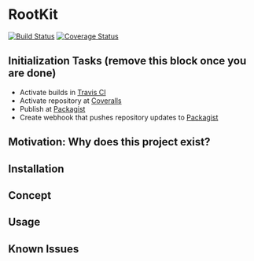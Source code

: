 # RootKit #

[![Build Status](https://travis-ci.org/Matthimatiker/RootKit.svg?branch=master)](https://travis-ci.org/Matthimatiker/RootKit)
[![Coverage Status](https://coveralls.io/repos/Matthimatiker/RootKit/badge.svg?branch=master&service=github)](https://coveralls.io/github/Matthimatiker/RootKit?branch=master)

## Initialization Tasks (remove this block once you are done) ##

- Activate builds in [Travis CI](https://travis-ci.org/)
- Activate repository at [Coveralls](https://coveralls.io)
- Publish at [Packagist](https://packagist.org/)
- Create webhook that pushes repository updates to [Packagist](https://packagist.org/)

## Motivation: Why does this project exist? ##

## Installation ##

## Concept ##

## Usage ##

## Known Issues ##

